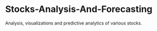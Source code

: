 # Stocks-Analysis-And-Forecasting
Analysis, visualizations and predictive analytics of various stocks.
